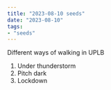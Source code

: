 ```yaml
---
title: "2023-08-10 seeds"
date: "2023-08-10"
tags:
- "seeds"
---
```


Different ways of walking in UPLB

1. Under thunderstorm
2. Pitch dark
3. Lockdown
